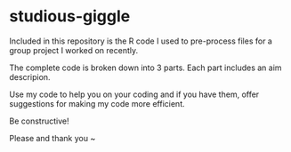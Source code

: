 # studious-giggle
Included in this repository is the R code I used to pre-process files for a group project I worked on recently.

The complete code is broken down into 3 parts.
Each part includes an aim descripion.

Use my code to help you on your coding and if you have them, offer suggestions for making my code more efficient.

Be constructive! 

Please and thank you ~

